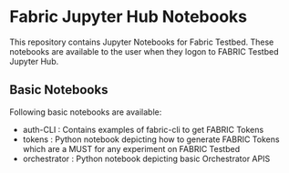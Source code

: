 # Fabric Jupyter Hub Notebooks
This repository contains Jupyter Notebooks for Fabric Testbed. These notebooks are available to the user when they logon to FABRIC Testbed Jupyter Hub.

## Basic Notebooks
Following basic notebooks are available:
- auth-CLI : Contains examples of fabric-cli to get FABRIC Tokens
- tokens : Python notebook depicting how to generate FABRIC Tokens which are a MUST for any experiment on FABRIC Testbed
- orchestrator : Python notebook depicting basic Orchestrator APIS
